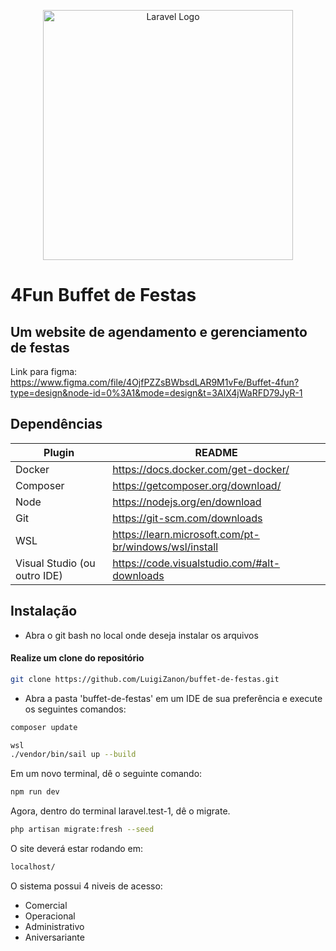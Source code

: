 <p align="center"><a href="https://github.com/LuigiZanon/buffet-de-festas" target="_blank"><img src="https://cdn.discordapp.com/attachments/1138806499611779146/1165802486444068885/4fun.png?ex=655aa22c&is=65482d2c&hm=a972c7dd0f454e72ae9bf5b8825f7047907da036851ad25c56835f13b748c299&" width="400" alt="Laravel Logo"></a></p>

# 4Fun Buffet de Festas
## Um website de agendamento e gerenciamento de festas

Link para figma: 
https://www.figma.com/file/4OjfPZZsBWbsdLAR9M1vFe/Buffet-4fun?type=design&node-id=0%3A1&mode=design&t=3AIX4jWaRFD79JyR-1

## Dependências
| Plugin | README |
| ------ | ------ |
| Docker| https://docs.docker.com/get-docker/ |
| Composer | https://getcomposer.org/download/ |
| Node | https://nodejs.org/en/download |
| Git | https://git-scm.com/downloads |
| WSL | https://learn.microsoft.com/pt-br/windows/wsl/install |
| Visual Studio (ou outro IDE) |https://code.visualstudio.com/#alt-downloads|
## Instalação
- Abra o git bash no local onde deseja instalar os arquivos

#### Realize um clone do repositório
```sh
git clone https://github.com/LuigiZanon/buffet-de-festas.git
```

- Abra a pasta 'buffet-de-festas' em um IDE de sua preferência e execute os seguintes comandos:
```sh
composer update
```
```sh
wsl
./vendor/bin/sail up --build
```
Em um novo terminal, dê o seguinte comando:
```sh
npm run dev
```
Agora, dentro do terminal laravel.test-1, dê o migrate.
```sh
php artisan migrate:fresh --seed
```
O site deverá estar rodando em:
```sh
localhost/
```
O sistema possui 4 niveis de acesso:
- Comercial
- Operacional
- Administrativo
- Aniversariante
